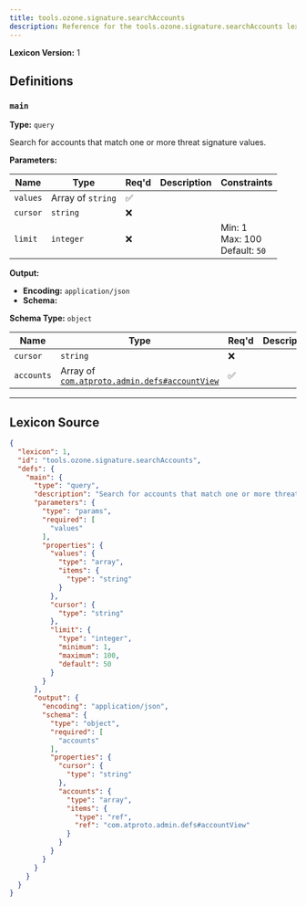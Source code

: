```yaml
---
title: tools.ozone.signature.searchAccounts
description: Reference for the tools.ozone.signature.searchAccounts lexicon
---
```

**Lexicon Version:** 1

## Definitions

<a name="main"></a>
### `main`

**Type:** `query`

Search for accounts that match one or more threat signature values.

**Parameters:**

| Name | Type | Req'd  | Description | Constraints |
|------|------|----------|-------------|-------------|
| `values` | Array of `string` | ✅  |  |  |
| `cursor` | `string` | ❌  |  |  |
| `limit` | `integer` | ❌  |  | Min: 1<br/>Max: 100<br/>Default: `50` |
**Output:**

- **Encoding:** `application/json`
- **Schema:**

**Schema Type:** `object`

| Name | Type | Req'd  | Description | Constraints |
|------|------|----------|-------------|-------------|
| `cursor` | `string` | ❌  |  |  |
| `accounts` | Array of [`com.atproto.admin.defs#accountView`](/com/atproto/admin/defs#accountView) | ✅  |  |  |

---

## Lexicon Source
```json
{
  "lexicon": 1,
  "id": "tools.ozone.signature.searchAccounts",
  "defs": {
    "main": {
      "type": "query",
      "description": "Search for accounts that match one or more threat signature values.",
      "parameters": {
        "type": "params",
        "required": [
          "values"
        ],
        "properties": {
          "values": {
            "type": "array",
            "items": {
              "type": "string"
            }
          },
          "cursor": {
            "type": "string"
          },
          "limit": {
            "type": "integer",
            "minimum": 1,
            "maximum": 100,
            "default": 50
          }
        }
      },
      "output": {
        "encoding": "application/json",
        "schema": {
          "type": "object",
          "required": [
            "accounts"
          ],
          "properties": {
            "cursor": {
              "type": "string"
            },
            "accounts": {
              "type": "array",
              "items": {
                "type": "ref",
                "ref": "com.atproto.admin.defs#accountView"
              }
            }
          }
        }
      }
    }
  }
}
```
